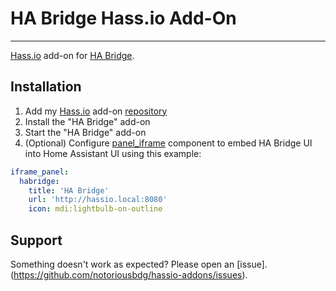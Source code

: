 # HA Bridge Hass.io Add-On
---------

[Hass.io](https://home-assistant.io/hassio/) add-on for [HA Bridge](https://github.com/bwssytems/ha-bridge).

## Installation

1. Add my [Hass.io](https://home-assistant.io/hassio/) add-on [repository](https://github.com/notoriousbdg/hassio-addons)
2. Install the "HA Bridge" add-on
3. Start the "HA Bridge" add-on
4. (Optional) Configure [panel_iframe](https://home-assistant.io/components/panel_iframe/) component to embed HA Bridge UI into Home Assistant UI using this example:

```yaml
iframe_panel:
  habridge:
    title: 'HA Bridge'
    url: 'http://hassio.local:8080'
    icon: mdi:lightbulb-on-outline
```

## Support

Something doesn't work as expected? Please open an [issue].(https://github.com/notoriousbdg/hassio-addons/issues).
